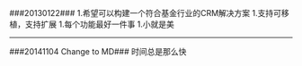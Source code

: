 ###20130122###
1.希望可以构建一个符合基金行业的CRM解决方案
1.支持可移植，支持扩展
1.每个功能最好一件事
1.小就是美

---
###20141104 Change to MD###
时间总是那么快

